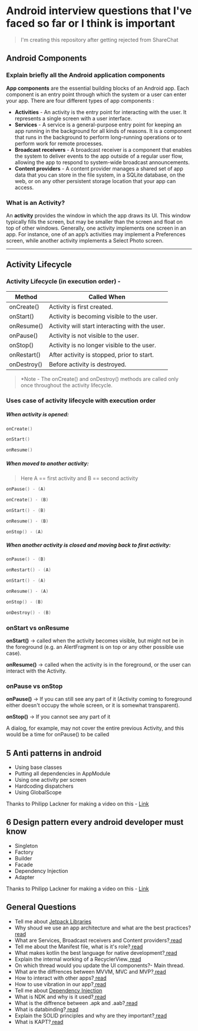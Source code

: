 # Android interview questions that I've faced so far or I think is important

 > I'm creating this repository after getting rejected from ShareChat

## Android Components
### Explain briefly all the Android application components

**App components** are the essential building blocks of an Android app. Each component is an entry point through which the system or a user can enter your app.
There are four different types of app components :

* **Activities** - An activity is the entry point for interacting with the user. It represents a single screen with a user interface.
* **Services** - A service is a general-purpose entry point for keeping an app running in the background for all kinds of reasons. It is a component that runs in the background to perform long-running operations or to perform work for remote processes.
* **Broadcast receivers** - A broadcast receiver is a component that enables the system to deliver events to the app outside of a regular user flow, allowing the app to respond to system-wide broadcast announcements.
* **Content providers** - A content provider manages a shared set of app data that you can store in the file system, in a SQLite database, on the web, or on any other persistent storage location that your app can access.

### What is an Activity?

An **activity** provides the window in which the app draws its UI. This window typically fills the screen, but may be smaller than the screen and float on top of other windows. Generally, one activity implements one screen in an app. For instance, one of an app’s activities may implement a Preferences screen, while another activity implements a Select Photo screen.

--------------
## Activity Lifecycle
### Activity Lifecycle (in execution order) -

| Method  | Called When  |
|---|---|
| onCreate()   | Activity is first created.  |
| onStart()    | Activity is becoming visible to the user.  |
| onResume()   | Activity will start interacting with the user.  |
| onPause()    | Activity is not visible to the user.  |
| onStop()     | Activity is no longer visible to the user.  |
| onRestart()  | After activity is stopped, prior to start.  |
| onDestroy()  | Before activity is destroyed.  |

 >*Note - The onCreate() and onDestroy() methods are called only once throughout the activity lifecycle.


### Uses case of activity lifecycle with execution order

##### **When activity is opened:**
```kotlin
onCreate()

onStart()

onResume()
```
##### **When moved to another activity:**
> Here A == first activity and B == second activity

```kotlin
onPause() - (A)

onCreate() - (B)

onStart() - (B)

onResume() - (B)

onStop() - (A)
```

##### **When another activity is closed and moving back to first activity:**

```kotlin
onPause() - (B)

onRestart() - (A)

onStart() - (A)

onResume() - (A)

onStop() - (B)

onDestroy() - (B)
```

### onStart vs onResume
**onStart()** -> called when the activity becomes visible, but might not be in the foreground (e.g. an AlertFragment is on top or any other possible use case).

**onResume()** -> called when the activity is in the foreground, or the user can interact with the Activity.

### onPause vs onStop
**onPause()** -> If you can still see any part of it (Activity coming to foreground either doesn't occupy the whole screen, or it is somewhat transparent).

**onStop()** -> If you cannot see any part of it


A dialog, for example, may not cover the entire previous Activity, and this would be a time for onPause() to be called


## 5 Anti patterns in android
- Using base classes
- Putting all dependencies in AppModule
- Using one activity per screen
- Hardcoding dispatchers
- Using GlobalScope

Thanks to Philipp Lackner for making a video on this - <a href="https://www.youtube.com/watch?v=skW4wSuXCe0">Link</a>


## 6 Design pattern every android developer must know
- Singleton
- Factory
- Builder
- Facade
- Dependency Injection
- Adapter

Thanks to Philipp Lackner for making a video on this - <a href="https://www.youtube.com/watch?v=4cCwuBsqfTI">Link</a>

## General Questions

- Tell me about <a href="https://developer.android.com/jetpack">Jetpack Libraries </a>
- Why shoud we use an app architecture and what are the best practices?<a href="https://medium.com/oceanize-geeks/android-application-architecture-189b4721c7c5"> read</a> 
- What are Services, Broadcast receivers and Content providers?<a href="https://developer.android.com/guide/components/fundamentals"> read</a>
- Tell me about the Manifest file, what is it's role?<a href="https://developer.android.com/guide/components/fundamentals#Manifest"> read</a>
- What makes kotlin the best language for native development?<a href="https://kotlinlang.org/docs/comparison-to-java.html"> read</a>
- Explain the internal working of a RecyclerView.<a href="https://blog.mindorks.com/how-does-recyclerview-work-internally"> read</a>
- On which thread would you update the UI components?- Main thread.
- What are the diffrences between MVVM, MVC and MVP?<a href="https://blog.mindorks.com/mvc-mvp-mvvm-architecture-in-android"> read</a>
- How to interact with other apps?<a href="https://developer.android.com/training/basics/intents"> read</a>
- How to use vibration in our app?<a href="https://www.geeksforgeeks.org/how-to-vibrate-a-device-programmatically-in-android/"> read</a>
- Tell me about <a href="https://developer.android.com/training/dependency-injection">Dependency Injection</a>
- What is NDK and why is it used?<a href="https://stackoverflow.com/questions/6660621/what-is-the-android-native-development-kit-ndk"> read</a>
- What is the diffrence between .apk and .aab?<a href="https://stackoverflow.com/questions/52059339/difference-between-apk-apk-and-app-bundle-aab"> read</a>
- What is databinding?<a href="https://developer.android.com/topic/libraries/data-binding"> read</a>
- Explain the SOLID principles and why are they important?<a href="https://medium.com/android-news/android-development-the-solid-principles-3b5779b105d2"> read</a>
- What is KAPT?<a href="https://mdapp.medium.com/annotation-processing-with-kapt-and-gradle-237793f2be57"> read</a>
